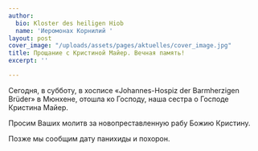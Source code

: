```yaml
---
author:
  bio: Kloster des heiligen Hiob
  name: 'Иеромонах Корнилий '
layout: post
cover_image: "/uploads/assets/pages/aktuelles/cover_image.jpg"
title: Прощание с Кристиной Майер. Вечная память!
excerpt: ''

---
```

Сегодня, в субботу, в хосписе «Johannes-Hospiz der Barmherzigen Brüder» в Мюнхене, отошла ко Господу, наша сестра о Господе Кристина Майер.

Просим Ваших молитв за новопреставленную рабу Божию Кристину.

Позже мы сообщим дату панихиды и похорон.